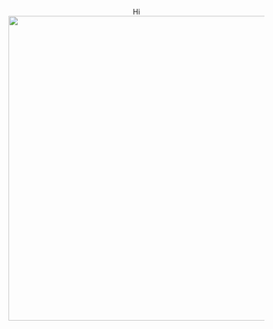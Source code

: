 <p align="center">
    Hi <img width="600" src="https://profile-counter.glitch.me/sanix-darker/count.svg" />
</p>
